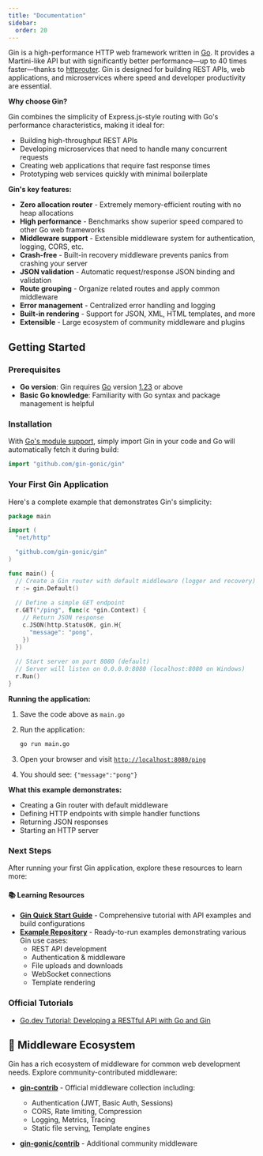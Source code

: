 ```yaml
---
title: "Documentation"
sidebar:
  order: 20
---
```


Gin is a high-performance HTTP web framework written in [Go](https://go.dev/). It provides a Martini-like API but with significantly better performance—up to 40 times faster—thanks to [httprouter](https://github.com/julienschmidt/httprouter). Gin is designed for building REST APIs, web applications, and microservices where speed and developer productivity are essential.

**Why choose Gin?**

Gin combines the simplicity of Express.js-style routing with Go's performance characteristics, making it ideal for:

- Building high-throughput REST APIs
- Developing microservices that need to handle many concurrent requests
- Creating web applications that require fast response times
- Prototyping web services quickly with minimal boilerplate

**Gin's key features:**

- **Zero allocation router** - Extremely memory-efficient routing with no heap allocations
- **High performance** - Benchmarks show superior speed compared to other Go web frameworks
- **Middleware support** - Extensible middleware system for authentication, logging, CORS, etc.
- **Crash-free** - Built-in recovery middleware prevents panics from crashing your server
- **JSON validation** - Automatic request/response JSON binding and validation
- **Route grouping** - Organize related routes and apply common middleware
- **Error management** - Centralized error handling and logging
- **Built-in rendering** - Support for JSON, XML, HTML templates, and more
- **Extensible** - Large ecosystem of community middleware and plugins

## Getting Started

### Prerequisites

- **Go version**: Gin requires [Go](https://go.dev/) version [1.23](https://go.dev/doc/devel/release#go1.23.0) or above
- **Basic Go knowledge**: Familiarity with Go syntax and package management is helpful

### Installation

With [Go's module support](https://go.dev/wiki/Modules#how-to-use-modules), simply import Gin in your code and Go will automatically fetch it during build:

```go
import "github.com/gin-gonic/gin"
```

### Your First Gin Application

Here's a complete example that demonstrates Gin's simplicity:

```go
package main

import (
  "net/http"

  "github.com/gin-gonic/gin"
)

func main() {
  // Create a Gin router with default middleware (logger and recovery)
  r := gin.Default()
  
  // Define a simple GET endpoint
  r.GET("/ping", func(c *gin.Context) {
    // Return JSON response
    c.JSON(http.StatusOK, gin.H{
      "message": "pong",
    })
  })
  
  // Start server on port 8080 (default)
  // Server will listen on 0.0.0.0:8080 (localhost:8080 on Windows)
  r.Run()
}
```

**Running the application:**

1. Save the code above as `main.go`
2. Run the application:

   ```sh
   go run main.go
   ```

3. Open your browser and visit [`http://localhost:8080/ping`](http://localhost:8080/ping)
4. You should see: `{"message":"pong"}`

**What this example demonstrates:**

- Creating a Gin router with default middleware
- Defining HTTP endpoints with simple handler functions
- Returning JSON responses
- Starting an HTTP server

### Next Steps

After running your first Gin application, explore these resources to learn more:

#### 📚 Learning Resources

- **[Gin Quick Start Guide](docs/doc.md)** - Comprehensive tutorial with API examples and build configurations
- **[Example Repository](https://github.com/gin-gonic/examples)** - Ready-to-run examples demonstrating various Gin use cases:
  - REST API development
  - Authentication & middleware
  - File uploads and downloads
  - WebSocket connections
  - Template rendering

### Official Tutorials

- [Go.dev Tutorial: Developing a RESTful API with Go and Gin](https://go.dev/doc/tutorial/web-service-gin)

## 🔌 Middleware Ecosystem

Gin has a rich ecosystem of middleware for common web development needs. Explore community-contributed middleware:

- **[gin-contrib](https://github.com/gin-contrib)** - Official middleware collection including:
  - Authentication (JWT, Basic Auth, Sessions)
  - CORS, Rate limiting, Compression
  - Logging, Metrics, Tracing
  - Static file serving, Template engines
  
- **[gin-gonic/contrib](https://github.com/gin-gonic/contrib)** - Additional community middleware
